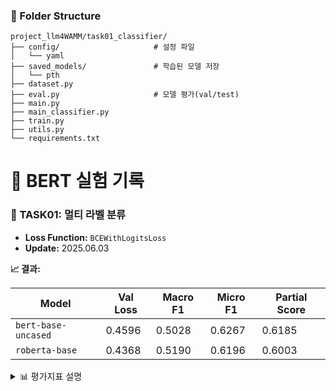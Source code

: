 ### 📁 Folder Structure
```
project_llm4WAMM/task01_classifier/
├── config/                     # 설정 파일
│   └── yaml
├── saved_models/               # 학습된 모델 저장 
│   └── pth  
├── dataset.py              
├── eval.py                     # 모델 평가(val/test)
├── main.py                 
├── main_classifier.py                
├── train.py                
├── utils.py               
└── requirements.txt    
```

# 📝 BERT 실험 기록

### 🔹 TASK01: 멀티 라벨 분류  
- **Loss Function:** `BCEWithLogitsLoss`  
- **Update:** 2025.06.03   

**📈 결과:**   

| Model              | Val Loss | Macro F1 | Micro F1 | Partial Score |
|--------------------|----------|----------|----------|----------------|
| `bert-base-uncased`| 0.4596   | 0.5028   | 0.6267   | 0.6185         |
| `roberta-base`     | 0.4368   | 0.5190   | 0.6196   | 0.6003         |
<details>
<summary>📊 평가지표 설명</summary>

| 지표 이름           | 설명 |
|---------------------|------|
| **Val Loss**        | 검증 데이터(validation set)에서의 평균 손실 값. 모델의 과적합 여부나 학습 안정성을 판단하는 데 사용됨. <br> → `train_dataset`: 446 rows / `val_dataset`: 112 rows |
| **Macro F1 Score**  | 각 클래스의 F1 점수를 개별 계산 후 단순 평균. <br> → **소수 클래스의 성능을 강조**하는 데 유리함. |
| **Micro F1 Score**  | 전체 TP/FP/FN을 합산한 후 계산한 F1 점수. <br> → **전체적인 예측 정확도**를 반영하며, 다수 클래스 영향을 많이 받음. |
| **Partial Score**   | 일부 정답 라벨만 맞췄을 때도 점수를 부여하는 **커스텀 지표**. <br> 예: 일부 정답만 맞춰도 부분 점수를 인정함. |

</details>